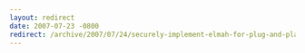 ```yaml
---
layout: redirect
date: 2007-07-23 -0800
redirect: /archive/2007/07/24/securely-implement-elmah-for-plug-and-play-error-logging.aspx/
---
```

